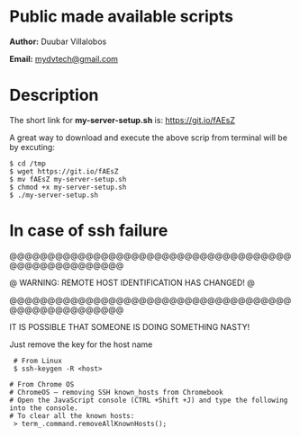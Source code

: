 # Public made available scripts

**Author:** Duubar Villalobos

**Email:** mydvtech@gmail.com

# Description

The short link for **my-server-setup.sh** is: https://git.io/fAEsZ

A great way to download and execute the above scrip from terminal will be by excuting:

```
$ cd /tmp
$ wget https://git.io/fAEsZ
$ mv fAEsZ my-server-setup.sh
$ chmod +x my-server-setup.sh
$ ./my-server-setup.sh
```


# In case of ssh failure
@@@@@@@@@@@@@@@@@@@@@@@@@@@@@@@@@@@@@@@@@@@@@@@@@@@@

@ WARNING: REMOTE HOST IDENTIFICATION HAS CHANGED! @

@@@@@@@@@@@@@@@@@@@@@@@@@@@@@@@@@@@@@@@@@@@@@@@@@@@@

IT IS POSSIBLE THAT SOMEONE IS DOING SOMETHING NASTY!

 Just remove the key for the host name

```
 # From Linux
 $ ssh-keygen -R <host>

# From Chrome OS
# ChromeOS – removing SSH known_hosts from Chromebook
# Open the JavaScript console (CTRL +Shift +J) and type the following into the console.
# To clear all the known hosts:
 > term_.command.removeAllKnownHosts();
```

